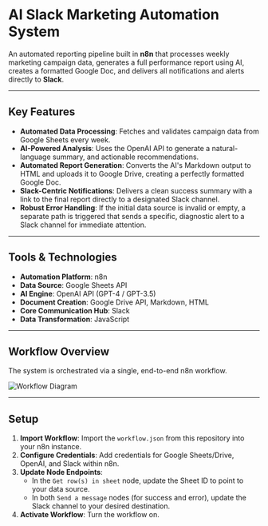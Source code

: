 # AI Slack Marketing Automation System

An automated reporting pipeline built in **n8n** that processes weekly marketing campaign data, generates a full performance report using AI, creates a formatted Google Doc, and delivers all notifications and alerts directly to **Slack**.

---

## Key Features

*   **Automated Data Processing**: Fetches and validates campaign data from Google Sheets every week.
*   **AI-Powered Analysis**: Uses the OpenAI API to generate a natural-language summary, and actionable recommendations.
*   **Automated Report Generation**: Converts the AI's Markdown output to HTML and uploads it to Google Drive, creating a perfectly formatted Google Doc.
*   **Slack-Centric Notifications**: Delivers a clean success summary with a link to the final report directly to a designated Slack channel.
*   **Robust Error Handling**: If the initial data source is invalid or empty, a separate path is triggered that sends a specific, diagnostic alert to a Slack channel for immediate attention.

---

## Tools & Technologies
*   **Automation Platform**: n8n
*   **Data Source**: Google Sheets API
*   **AI Engine**: OpenAI API (GPT-4 / GPT-3.5)
*   **Document Creation**: Google Drive API, Markdown, HTML
*   **Core Communication Hub**: Slack 
*   **Data Transformation**: JavaScript

---

## Workflow Overview

The system is orchestrated via a single, end-to-end n8n workflow.

![Workflow Diagram](PASTE_IMAGE_LINK_HERE)



---

## Setup

1.  **Import Workflow**: Import the `workflow.json` from this repository into your n8n instance.
2.  **Configure Credentials**: Add credentials for Google Sheets/Drive, OpenAI, and Slack within n8n.
3.  **Update Node Endpoints**:
    *   In the `Get row(s) in sheet` node, update the Sheet ID to point to your data source.
    *   In both `Send a message` nodes (for success and error), update the Slack channel to your desired destination.
4.  **Activate Workflow**: Turn the workflow on.
